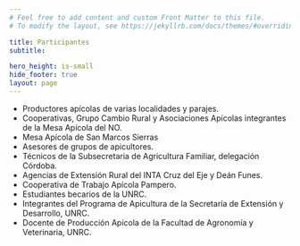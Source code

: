 ```yaml
---
# Feel free to add content and custom Front Matter to this file.
# To modify the layout, see https://jekyllrb.com/docs/themes/#overriding-theme-defaults

title: Participantes
subtitle:

hero_height: is-small
hide_footer: true
layout: page
---
```


- Productores apícolas de varias localidades y parajes.
- Cooperativas, Grupo Cambio Rural y Asociaciones Apícolas integrantes de la Mesa Apícola del NO.
- Mesa Apícola de San Marcos Sierras
- Asesores de grupos de apicultores.
- Técnicos de la Subsecretaria de Agricultura Familiar, delegación Córdoba.
- Agencias de Extensión Rural del INTA Cruz del Eje y Deán Funes.
- Cooperativa de Trabajo Apícola Pampero.
- Estudiantes becarios de la UNRC.
- Integrantes del Programa de Apicultura de la Secretaría de Extensión y Desarrollo, UNRC.
- Docente de Producción Apícola de la Facultad de Agronomía y Veterinaria, UNRC.
